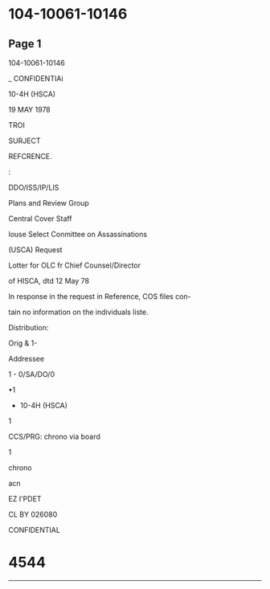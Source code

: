 # 104-10061-10146

## Page 1

104-10061-10146

_ CONFIDENTIAi

10-4H (HSCA)

19 MAY 1978

TROI

SURJECT

REFCRENCE.

:

DDO/ISS/IP/LIS

Plans and Review Group

Central Cover Staff

louse Select Conmittee on Assassinations

(USCA) Request

Lotter for OLC fr Chief Counsel/Director

of HISCA, dtd 12 May 78

In response in the request in Reference, COS files con-

tain no information on the individuals liste.

Distribution:

Orig & 1-

Addressee

1 - 0/SA/DO/0

•1

- 10-4H (HSCA)

1

CCS/PRG: chrono via board

1

chrono

acn

EZ I'PDET

CL BY 026080

CONFIDENTIAL

# 4544

---

